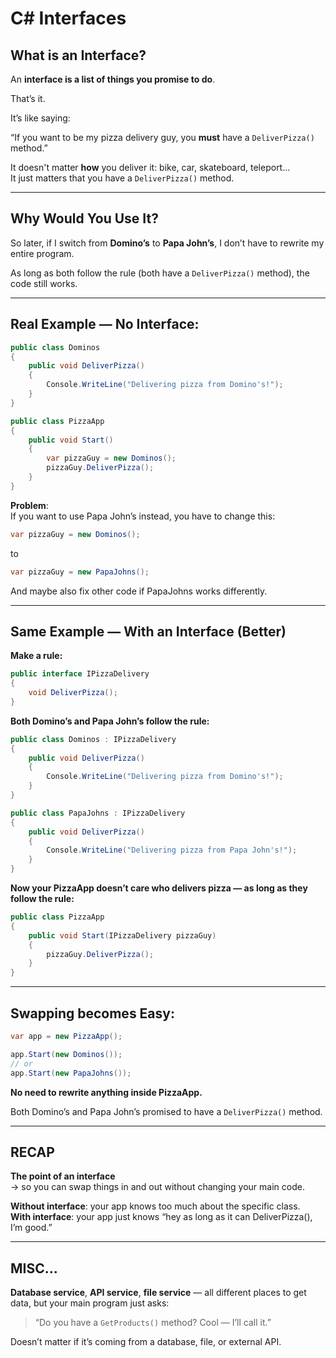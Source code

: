 # C# Interfaces

## What is an Interface?

An **interface is a list of things you promise to do**.

That’s it.

It’s like saying:

“If you want to be my pizza delivery guy, you **must** have a `DeliverPizza()` method.”

It doesn't matter **how** you deliver it: bike, car, skateboard, teleport…  
It just matters that you have a `DeliverPizza()` method.

---

## Why Would You Use It?

So later, if I switch from **Domino’s** to **Papa John’s**, I don’t have to rewrite my entire program.

As long as both follow the rule (both have a `DeliverPizza()` method), the code still works.

---

## Real Example — No Interface:

```csharp
public class Dominos
{
    public void DeliverPizza()
    {
        Console.WriteLine("Delivering pizza from Domino's!");
    }
}

public class PizzaApp
{
    public void Start()
    {
        var pizzaGuy = new Dominos();
        pizzaGuy.DeliverPizza();
    }
}
```

**Problem**:  
If you want to use Papa John’s instead, you have to change this:

```csharp
var pizzaGuy = new Dominos();
```

to

```csharp
var pizzaGuy = new PapaJohns();
```

And maybe also fix other code if PapaJohns works differently.

---

## Same Example — With an Interface (Better)

**Make a rule:**

```csharp
public interface IPizzaDelivery
{
    void DeliverPizza();
}
```

**Both Domino’s and Papa John’s follow the rule:**

```csharp
public class Dominos : IPizzaDelivery
{
    public void DeliverPizza()
    {
        Console.WriteLine("Delivering pizza from Domino's!");
    }
}

public class PapaJohns : IPizzaDelivery
{
    public void DeliverPizza()
    {
        Console.WriteLine("Delivering pizza from Papa John's!");
    }
}
```

**Now your PizzaApp doesn’t care who delivers pizza — as long as they follow the rule:**

```csharp
public class PizzaApp
{
    public void Start(IPizzaDelivery pizzaGuy)
    {
        pizzaGuy.DeliverPizza();
    }
}
```

---

## Swapping becomes Easy:

```csharp
var app = new PizzaApp();

app.Start(new Dominos());
// or
app.Start(new PapaJohns());
```

**No need to rewrite anything inside PizzaApp.**

Both Domino’s and Papa John’s promised to have a `DeliverPizza()` method.

---

## RECAP

**The point of an interface**  
→ so you can swap things in and out without changing your main code.

**Without interface**: your app knows too much about the specific class.  
**With interface**: your app just knows “hey as long as it can DeliverPizza(), I’m good.”

---

## MISC...

**Database service**, **API service**, **file service** — all different places to get data, but your main program just asks:

> “Do you have a `GetProducts()` method? Cool — I’ll call it.”

Doesn’t matter if it’s coming from a database, file, or external API.
